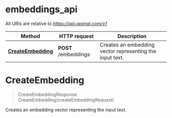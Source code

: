 # embeddings_api

All URIs are relative to *https://api.openai.com/v1*

Method | HTTP request | Description
------------- | ------------- | -------------
[**CreateEmbedding**](embeddings_api.md#CreateEmbedding) | **POST** /embeddings | Creates an embedding vector representing the input text.


<a name="CreateEmbedding"></a>
# **CreateEmbedding**
> CreateEmbeddingResponse CreateEmbedding(createEmbeddingRequest)

Creates an embedding vector representing the input text.
